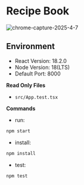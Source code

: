 # Recipe Book
![chrome-capture-2025-4-7](https://github.com/user-attachments/assets/2498907d-a78d-4c47-b3bd-aef20af95689)



## Environment

- React Version: 18.2.0
- Node Version: 18(LTS)
- Default Port: 8000

**Read Only Files**

- `src/App.test.tsx`

**Commands**

- run:

```bash
npm start
```

- install:

```bash
npm install
```

- test:

```bash
npm test
```
